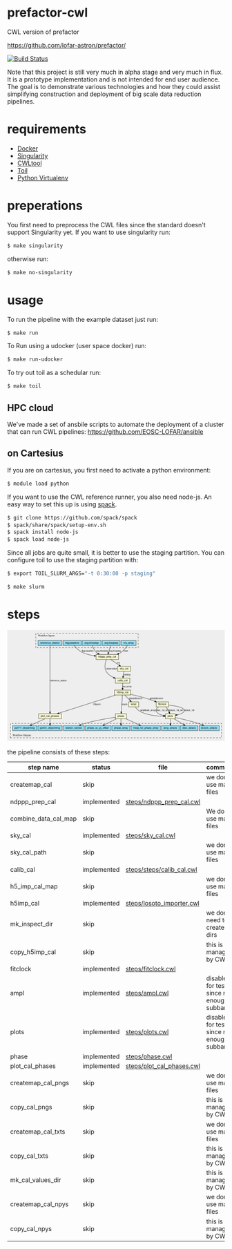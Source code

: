 # prefactor-cwl
CWL version of prefactor

https://github.com/lofar-astron/prefactor/

[![Build Status](https://travis-ci.org/EOSC-LOFAR/prefactor-cwl.svg?branch=master)](https://travis-ci.org/EOSC-LOFAR/prefactor-cwl)

Note that this project is still very much in alpha stage and very much in flux.
It is a prototype implementation and is not intended for end user audience.
The goal is to demonstrate various technologies and how they could assist
simplifying construction and deployment of big scale data reduction pipelines.

# requirements

* [Docker](https://www.docker.com/)
* [Singularity](http://singularity.lbl.gov/)
* [CWLtool](https://github.com/common-workflow-language/cwltool)
* [Toil](https://github.com/BD2KGenomics/toil)
* [Python Virtualenv](https://virtualenv.pypa.io/en/stable/)


# preperations

You first need to preprocess the CWL files since the standard
doesn't support Singularity yet. If you want to use singularity run:

```bash
$ make singularity
```

otherwise run:
```bash
$ make no-singularity
```

# usage

To run the pipeline with the example dataset just run:
```bash
$ make run
```

To Run using a udocker (user space docker) run:
``` bash
$ make run-udocker
```

To try out toil as a schedular run:
```bash
$ make toil
```

## HPC cloud

We've made a set of ansbile scripts to automate the deployment of a cluster
that can run CWL pipelines: https://github.com/EOSC-LOFAR/ansible

## on Cartesius

If you are on cartesius, you first need to activate a python environment:
```bash
$ module load python
```

If you want to use the CWL reference runner, you also need node-js. An easy
way to set this up is using [spack](https://github.com/spack/spack).

```bash
$ git clone https://github.com/spack/spack
$ spack/share/spack/setup-env.sh
$ spack install node-js
$ spack load node-js
```

Since all jobs are quite small, it is better to use the staging partition.
You can configure toil to use the staging partition with:
```bash
$ export TOIL_SLURM_ARGS="-t 0:30:00 -p staging"
```

```bash
$ make slurm
```

# steps

[![graph](https://raw.githubusercontent.com/EOSC-LOFAR/prefactor-cwl/master/prefactor.png)](https://view.commonwl.org/workflows/github.com/EOSC-LOFAR/prefactor-cwl/blob/master/prefactor.cwl)

the pipeline consists of these steps:

| step name               | status      | file   | comment          |
| ------------------------|-------------|--------|------------------|
| createmap\_cal          | skip        |  | we don't use map files   |
| ndppp\_prep\_cal        | implemented | [steps/ndppp_prep_cal.cwl](steps/ndppp_prep_cal.cwl) |
| combine\_data\_cal\_map | skip        |  |We don't use map files   |
| sky\_cal                | implemented | [steps/sky_cal.cwl](steps/sky_cal.cwl)    |
| sky\_cal\_path          | skip        |  |we don't use map files   |
| calib\_cal              | implemented | [steps/steps/calib_cal.cwl](steps/steps/calib_cal.cwl) |
| h5\_imp\_cal\_map       | skip        |  |we don't use map files   |
| h5imp\_cal              | implemented | [steps/losoto_importer.cwl](steps/losoto_importer.cwl) |
| mk\_inspect\_dir        | skip        |  | we don't need to create dirs |
| copy\_h5imp\_cal        | skip        |  | this is managed by CWL |
| fitclock                | implemented | [steps/fitclock.cwl](steps/fitclock.cwl) |
| ampl                    | implemented | [steps/ampl.cwl](steps/ampl.cwl)  | disabled for test since not enough subbands
| plots                   | implemented | [steps/plots.cwl](steps/plots.cwl) | disabled for test since not enough subbands
| phase                   | implemented | [steps/phase.cwl](steps/phase.cwl) |
| plot\_cal\_phases       | implemented | [steps/plot_cal_phases.cwl](steps/plot_cal_phases.cwl) |
| createmap\_cal\_pngs    | skip        | | we don't use map files |
| copy\_cal\_pngs         | skip        | | this is managed by CWL |
| createmap\_cal\_txts    | skip        | | we don't use map files |
| copy\_cal\_txts         | skip        | | this is managed by CWL |
| mk\_cal\_values\_dir    | skip        | | this is managed by CWL |
| createmap\_cal\_npys    | skip        | | we don't use map files |
| copy\_cal\_npys         | skip        | | this is managed by CWL |
